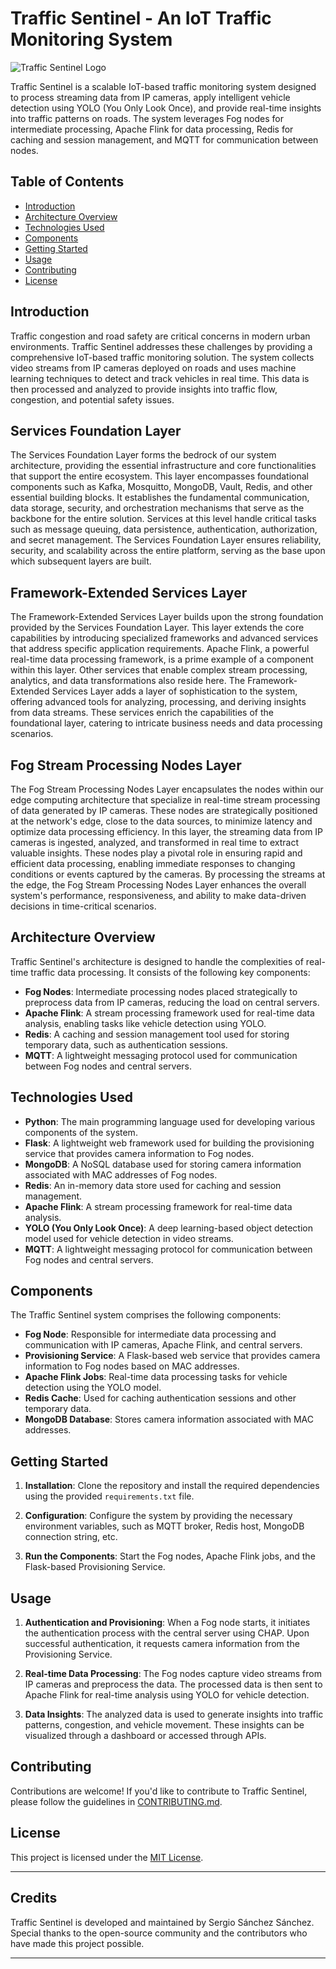 # Traffic Sentinel - An IoT Traffic Monitoring System

![Traffic Sentinel Logo](traffic_sentinel_logo.png)

Traffic Sentinel is a scalable IoT-based traffic monitoring system designed to process streaming data from IP cameras, apply intelligent vehicle detection using YOLO (You Only Look Once), and provide real-time insights into traffic patterns on roads. The system leverages Fog nodes for intermediate processing, Apache Flink for data processing, Redis for caching and session management, and MQTT for communication between nodes.

## Table of Contents

- [Introduction](#introduction)
- [Architecture Overview](#architecture-overview)
- [Technologies Used](#technologies-used)
- [Components](#components)
- [Getting Started](#getting-started)
- [Usage](#usage)
- [Contributing](#contributing)
- [License](#license)

## Introduction

Traffic congestion and road safety are critical concerns in modern urban environments. Traffic Sentinel addresses these challenges by providing a comprehensive IoT-based traffic monitoring solution. The system collects video streams from IP cameras deployed on roads and uses machine learning techniques to detect and track vehicles in real time. This data is then processed and analyzed to provide insights into traffic flow, congestion, and potential safety issues.


## Services Foundation Layer
The Services Foundation Layer forms the bedrock of our system architecture, providing the essential infrastructure and core functionalities that support the entire ecosystem. This layer encompasses foundational components such as Kafka, Mosquitto, MongoDB, Vault, Redis, and other essential building blocks. It establishes the fundamental communication, data storage, security, and orchestration mechanisms that serve as the backbone for the entire solution. Services at this level handle critical tasks such as message queuing, data persistence, authentication, authorization, and secret management. The Services Foundation Layer ensures reliability, security, and scalability across the entire platform, serving as the base upon which subsequent layers are built.

## Framework-Extended Services Layer
The Framework-Extended Services Layer builds upon the strong foundation provided by the Services Foundation Layer. This layer extends the core capabilities by introducing specialized frameworks and advanced services that address specific application requirements. Apache Flink, a powerful real-time data processing framework, is a prime example of a component within this layer. Other services that enable complex stream processing, analytics, and data transformations also reside here. The Framework-Extended Services Layer adds a layer of sophistication to the system, offering advanced tools for analyzing, processing, and deriving insights from data streams. These services enrich the capabilities of the foundational layer, catering to intricate business needs and data processing scenarios.

## Fog Stream Processing Nodes Layer
The Fog Stream Processing Nodes Layer encapsulates the nodes within our edge computing architecture that specialize in real-time stream processing of data generated by IP cameras. These nodes are strategically positioned at the network's edge, close to the data sources, to minimize latency and optimize data processing efficiency. In this layer, the streaming data from IP cameras is ingested, analyzed, and transformed in real time to extract valuable insights. These nodes play a pivotal role in ensuring rapid and efficient data processing, enabling immediate responses to changing conditions or events captured by the cameras. By processing the streams at the edge, the Fog Stream Processing Nodes Layer enhances the overall system's performance, responsiveness, and ability to make data-driven decisions in time-critical scenarios.

## Architecture Overview

Traffic Sentinel's architecture is designed to handle the complexities of real-time traffic data processing. It consists of the following key components:

- **Fog Nodes**: Intermediate processing nodes placed strategically to preprocess data from IP cameras, reducing the load on central servers.
- **Apache Flink**: A stream processing framework used for real-time data analysis, enabling tasks like vehicle detection using YOLO.
- **Redis**: A caching and session management tool used for storing temporary data, such as authentication sessions.
- **MQTT**: A lightweight messaging protocol used for communication between Fog nodes and central servers.

## Technologies Used

- **Python**: The main programming language used for developing various components of the system.
- **Flask**: A lightweight web framework used for building the provisioning service that provides camera information to Fog nodes.
- **MongoDB**: A NoSQL database used for storing camera information associated with MAC addresses of Fog nodes.
- **Redis**: An in-memory data store used for caching and session management.
- **Apache Flink**: A stream processing framework for real-time data analysis.
- **YOLO (You Only Look Once)**: A deep learning-based object detection model used for vehicle detection in video streams.
- **MQTT**: A lightweight messaging protocol for communication between Fog nodes and central servers.

## Components

The Traffic Sentinel system comprises the following components:

- **Fog Node**: Responsible for intermediate data processing and communication with IP cameras, Apache Flink, and central servers.
- **Provisioning Service**: A Flask-based web service that provides camera information to Fog nodes based on MAC addresses.
- **Apache Flink Jobs**: Real-time data processing tasks for vehicle detection using the YOLO model.
- **Redis Cache**: Used for caching authentication sessions and other temporary data.
- **MongoDB Database**: Stores camera information associated with MAC addresses.

## Getting Started

1. **Installation**: Clone the repository and install the required dependencies using the provided `requirements.txt` file.


2. **Configuration**: Configure the system by providing the necessary environment variables, such as MQTT broker, Redis host, MongoDB connection string, etc.

3. **Run the Components**: Start the Fog nodes, Apache Flink jobs, and the Flask-based Provisioning Service.

## Usage

1. **Authentication and Provisioning**: When a Fog node starts, it initiates the authentication process with the central server using CHAP. Upon successful authentication, it requests camera information from the Provisioning Service.

2. **Real-time Data Processing**: The Fog nodes capture video streams from IP cameras and preprocess the data. The processed data is then sent to Apache Flink for real-time analysis using YOLO for vehicle detection.

3. **Data Insights**: The analyzed data is used to generate insights into traffic patterns, congestion, and vehicle movement. These insights can be visualized through a dashboard or accessed through APIs.

## Contributing

Contributions are welcome! If you'd like to contribute to Traffic Sentinel, please follow the guidelines in [CONTRIBUTING.md](CONTRIBUTING.md).

## License

This project is licensed under the [MIT License](LICENSE).

---

## Credits

Traffic Sentinel is developed and maintained by Sergio Sánchez Sánchez. Special thanks to the open-source community and the contributors who have made this project possible.

---


